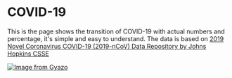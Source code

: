 # COVID-19

This is the page shows the transition of COVID-19 with actual numbers and percentage, it's simple and easy to understand.
The data is based on [2019 Novel Coronavirus COVID-19 (2019-nCoV) Data Repository by Johns Hopkins CSSE](https://github.com/CSSEGISandData/COVID-19)

[![Image from Gyazo](https://i.gyazo.com/3b78e19e6c21e226d3f35399372e9779.png)](https://mystifying-roentgen-8441a2.netlify.com/)
